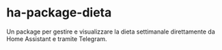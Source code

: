 # ha-package-dieta
Un package per gestire e visualizzare la dieta settimanale direttamente da Home Assistant e tramite Telegram.
